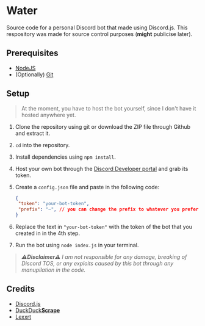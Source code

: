 # Water

Source code for a personal Discord bot that made using Discord.js.
This respository was made for source control purposes (**might** publicise later).

## Prerequisites

- [NodeJS](https://nodejs.org/en/)
- (Optionally) [Git](https://git-scm.com)

## Setup

> At the moment, you have to host the bot yourself, since I don't have it hosted anywhere yet.

1. Clone the repository using git or download the ZIP file through Github and extract it.
2. `cd` into the repository.
3. Install dependencies using `npm install`.
4. Host your own bot through the [Discord Developer portal](https://discord.com/developers/applications) and grab its token.
5. Create a `config.json` file and paste in the following code:
  
   ```json
   {
    "token": "your-bot-token",
    "prefix": "~", // you can change the prefix to whatever you prefer
   }
   ```

6. Replace the text in `"your-bot-token"` with the token of the bot that you created in in the 4th step.
7. Run the bot using `node index.js` in your terminal.

> ***:warning:Disclaimer:warning:** I am not responsible for any damage, breaking of Discord TOS, or any exploits caused by this bot through any manupilation in the code.*

## Credits

- [Discord.js](https://discord.js.org)
- [DuckDuck**Scrape**](https://duck-duck-scrape.js.org/)
- [Lexxrt](https://github.com/Lexxrt)
